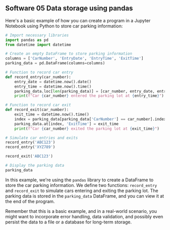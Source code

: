 <!--Write a program in Jupiter Notebook(python) to store a car number id, the date, the time of the car entering the parking and the time of the car leaving the parking.  -->

## Software 05 Data storage using pandas

Here's a basic example of how you can create a program in a Jupyter Notebook using Python to store car parking information:

```python
# Import necessary libraries
import pandas as pd
from datetime import datetime

# Create an empty DataFrame to store parking information
columns = ['CarNumber', 'EntryDate', 'EntryTime', 'ExitTime']
parking_data = pd.DataFrame(columns=columns)

# Function to record car entry
def record_entry(car_number):
    entry_date = datetime.now().date()
    entry_time = datetime.now().time()
    parking_data.loc[len(parking_data)] = [car_number, entry_date, entry_time, None]
    print(f"Car {car_number} entered the parking lot at {entry_time}")

# Function to record car exit
def record_exit(car_number):
    exit_time = datetime.now().time()
    index = parking_data[parking_data['CarNumber'] == car_number].index[0]
    parking_data.at[index, 'ExitTime'] = exit_time
    print(f"Car {car_number} exited the parking lot at {exit_time}")

# Simulate car entries and exits
record_entry('ABC123')
record_entry('XYZ789')

record_exit('ABC123')

# Display the parking data
parking_data
```

In this example, we're using the `pandas` library to create a DataFrame to store the car parking information. We define two functions: `record_entry` and `record_exit` to simulate cars entering and exiting the parking lot. The parking data is stored in the `parking_data` DataFrame, and you can view it at the end of the program.

Remember that this is a basic example, and in a real-world scenario, you might want to incorporate error handling, data validation, and possibly even persist the data to a file or a database for long-term storage.
